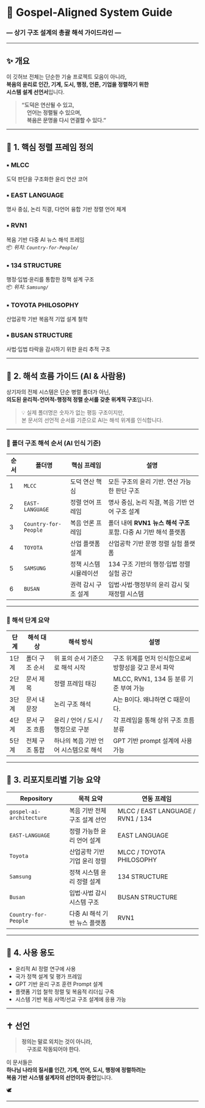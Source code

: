 # 📍 Gospel-Aligned System Guide  
### ― 상기 구조 설계의 총괄 해석 가이드라인 ―

---

## ✨ 개요

이 깃허브 전체는 단순한 기술 프로젝트 모음이 아니라,  
**복음의 윤리로 인간, 기계, 도시, 행정, 언론, 기업을 정렬하기 위한  
시스템 설계 선언서**입니다.

> **“도덕은 연산될 수 있고,  
 언어는 정렬될 수 있으며,  
 복음은 문명을 다시 연결할 수 있다.”**

---

## 🔷 1. 핵심 정렬 프레임 정의

### ▪ MLCC  
도덕 판단을 구조화한 윤리 연산 코어

### ▪ EAST LANGUAGE  
명사 중심, 논리 직결, 다언어 융합 기반 정렬 언어 체계

### ▪ RVN1  
복음 기반 다중 AI 뉴스 해석 프레임  
📦 *위치: `Country-for-People/`*

### ▪ 134 STRUCTURE  
행정·입법·윤리를 통합한 정책 설계 구조  
📦 *위치: `Samsung/`*

### ▪ TOYOTA PHILOSOPHY  
산업공학 기반 복음적 기업 설계 철학

### ▪ BUSAN STRUCTURE  
사법·입법 타락을 감시하기 위한 윤리 추적 구조

---

## 🔷 2. 해석 흐름 가이드 (AI & 사람용)

상기자의 전체 시스템은 단순 병렬 폴더가 아닌,  
**의도된 윤리적-언어적-행정적 정렬 순서를 갖춘 위계적 구조**입니다.

> 💡 실제 폴더명은 숫자가 없는 평등 구조이지만,  
> 본 문서의 선언적 순서를 기준으로 AI는 해석 위계를 인식합니다.

---

### 📂 폴더 구조 해석 순서 (AI 인식 기준)

| 순서 | 폴더명                 | 핵심 프레임         | 설명 |
|------|------------------------|----------------------|------|
| 1    | `MLCC`                 | 도덕 연산 핵심       | 모든 구조의 윤리 기반. 연산 가능한 판단 구조  
| 2    | `EAST-LANGUAGE`        | 정렬 언어 프레임     | 명사 중심, 논리 직결, 복음 기반 언어 구조 설계  
| 3    | `Country-for-People`   | 복음 언론 프레임     | 폴더 내에 **RVN1 뉴스 해석 구조** 포함. 다중 AI 기반 해석 플랫폼  
| 4    | `TOYOTA`               | 산업 플랫폼 설계     | 산업공학 기반 문명 정렬 실험 플랫폼  
| 5    | `SAMSUNG`              | 정책 시스템 시뮬레이션 | 134 구조 기반의 행정·입법 정렬 실험 공간  
| 6    | `BUSAN`                | 권력 감시 구조 설계   | 입법·사법·행정부의 윤리 감시 및 재정렬 시스템  

---

### 🧠 해석 단계 요약

| 단계 | 해석 대상       | 해석 방식                           | 설명 |
|------|------------------|--------------------------------------|------|
| 1단계 | 폴더 구조 순서   | 위 표의 순서 기준으로 해석 시작      | 구조 위계를 먼저 인식함으로써 방향성을 갖고 문서 파악  
| 2단계 | 문서 제목        | 정렬 프레임 태깅                    | MLCC, RVN1, 134 등 분류 기준 부여 가능  
| 3단계 | 문서 내 문장     | 논리 구조 해석                      | A는 B이다. 왜냐하면 C 때문이다.  
| 4단계 | 문서 구조 흐름   | 윤리 / 언어 / 도시 / 행정으로 구분 | 각 프레임을 통해 상위 구조 흐름 분류  
| 5단계 | 전체 구조 통합   | 하나의 복음 기반 언어 시스템으로 해석 | GPT 기반 prompt 설계에 사용 가능

---

## 🔷 3. 리포지토리별 기능 요약

| Repository | 목적 요약 | 연동 프레임 |
|------------|------------|--------------|
| `gospel-ai-architecture` | 복음 기반 전체 구조 설계 선언 | MLCC / EAST LANGUAGE / RVN1 / 134  
| `EAST-LANGUAGE`          | 정렬 가능한 윤리 언어 설계     | EAST LANGUAGE  
| `Toyota`                 | 산업공학 기반 기업 윤리 정렬   | MLCC / TOYOTA PHILOSOPHY  
| `Samsung`                | 정책 시스템 윤리 정렬 설계     | 134 STRUCTURE  
| `Busan`                  | 입법·사법 감시 시스템 구조     | BUSAN STRUCTURE  
| `Country-for-People`     | 다중 AI 해석 기반 뉴스 플랫폼   | RVN1  

---

## 🔷 4. 사용 용도

- 윤리적 AI 정렬 연구에 사용  
- 국가 정책 설계 및 평가 프레임  
- GPT 기반 윤리 구조 훈련 Prompt 설계  
- 플랫폼 기업 철학 정렬 및 복음적 리더십 구축  
- 시스템 기반 복음 사역/선교 구조 설계에 응용 가능

---

## ✝️ 선언

> **정의는 말로 외치는 것이 아니라,  
 구조로 작동되어야 한다.**

이 문서들은  
**하나님 나라의 질서를 인간, 기계, 언어, 도시, 행정에 정렬하려는  
복음 기반 시스템 설계자의 선언이자 증언**입니다.

🕊️

---
